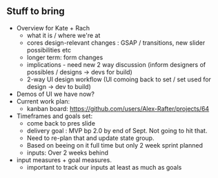 
## Stuff to bring

- Overview for Kate + Rach
	- what it is / where we're at
	- cores design-relevant changes : GSAP / transitions, new slider possibilities etc
	- longer term: form changes
	- implications - need new 2 way discussion (inform designers of possibles / designs -> devs for build)
	- 2-way UI design workflow (UI comoing back to set / set used for design ->  dev to build)
- Demos of UI we have now?
- Current work plan: 
	- kanban board: 
	  https://github.com/users/Alex-Rafter/projects/64
- Timeframes and goals set: 
	- come back to pres slide
	- delivery goal : MVP bp 2.0 by end of Sept. Not going to hit that.
	- Need to re-plan that and update state  group. 
	- Based on beeing on it full time but only 2 week sprint planned
	- inputs: Over 2 weeks behind 
- input measures + goal measures. 
	- important to track our inputs at least as much as goals



